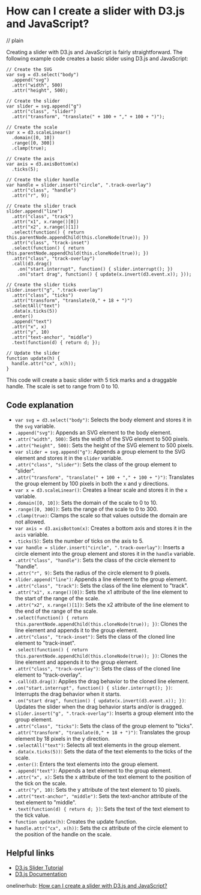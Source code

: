 # How can I create a slider with D3.js and JavaScript?
// plain

Creating a slider with D3.js and JavaScript is fairly straightforward. The following example code creates a basic slider using D3.js and JavaScript:

```
// Create the SVG
var svg = d3.select("body")
  .append("svg")
  .attr("width", 500)
  .attr("height", 500);

// Create the slider
var slider = svg.append("g")
  .attr("class", "slider")
  .attr("transform", "translate(" + 100 + "," + 100 + ")");

// Create the scale
var x = d3.scaleLinear()
  .domain([0, 10])
  .range([0, 300])
  .clamp(true);

// Create the axis
var axis = d3.axisBottom(x)
  .ticks(5);

// Create the slider handle
var handle = slider.insert("circle", ".track-overlay")
  .attr("class", "handle")
  .attr("r", 9);

// Create the slider track
slider.append("line")
  .attr("class", "track")
  .attr("x1", x.range()[0])
  .attr("x2", x.range()[1])
  .select(function() { return this.parentNode.appendChild(this.cloneNode(true)); })
  .attr("class", "track-inset")
  .select(function() { return this.parentNode.appendChild(this.cloneNode(true)); })
  .attr("class", "track-overlay")
  .call(d3.drag()
    .on("start.interrupt", function() { slider.interrupt(); })
    .on("start drag", function() { update(x.invert(d3.event.x)); }));

// Create the slider ticks
slider.insert("g", ".track-overlay")
  .attr("class", "ticks")
  .attr("transform", "translate(0," + 18 + ")")
  .selectAll("text")
  .data(x.ticks(5))
  .enter()
  .append("text")
  .attr("x", x)
  .attr("y", 10)
  .attr("text-anchor", "middle")
  .text(function(d) { return d; });

// Update the slider
function update(h) {
  handle.attr("cx", x(h));
}
```

This code will create a basic slider with 5 tick marks and a draggable handle. The scale is set to range from 0 to 10.

## Code explanation


* `var svg = d3.select("body")`: Selects the body element and stores it in the `svg` variable.
* `.append("svg")`: Appends an SVG element to the body element.
* `.attr("width", 500)`: Sets the width of the SVG element to 500 pixels.
* `.attr("height", 500)`: Sets the height of the SVG element to 500 pixels.
* `var slider = svg.append("g")`: Appends a group element to the SVG element and stores it in the `slider` variable.
* `.attr("class", "slider")`: Sets the class of the group element to "slider".
* `.attr("transform", "translate(" + 100 + "," + 100 + ")")`: Translates the group element by 100 pixels in both the x and y directions.
* `var x = d3.scaleLinear()`: Creates a linear scale and stores it in the `x` variable.
* `.domain([0, 10])`: Sets the domain of the scale to 0 to 10.
* `.range([0, 300])`: Sets the range of the scale to 0 to 300.
* `.clamp(true)`: Clamps the scale so that values outside the domain are not allowed.
* `var axis = d3.axisBottom(x)`: Creates a bottom axis and stores it in the `axis` variable.
* `.ticks(5)`: Sets the number of ticks on the axis to 5.
* `var handle = slider.insert("circle", ".track-overlay")`: Inserts a circle element into the group element and stores it in the `handle` variable.
* `.attr("class", "handle")`: Sets the class of the circle element to "handle".
* `.attr("r", 9)`: Sets the radius of the circle element to 9 pixels.
* `slider.append("line")`: Appends a line element to the group element.
* `.attr("class", "track")`: Sets the class of the line element to "track".
* `.attr("x1", x.range()[0])`: Sets the x1 attribute of the line element to the start of the range of the scale.
* `.attr("x2", x.range()[1])`: Sets the x2 attribute of the line element to the end of the range of the scale.
* `.select(function() { return this.parentNode.appendChild(this.cloneNode(true)); })`: Clones the line element and appends it to the group element.
* `.attr("class", "track-inset")`: Sets the class of the cloned line element to "track-inset".
* `.select(function() { return this.parentNode.appendChild(this.cloneNode(true)); })`: Clones the line element and appends it to the group element.
* `.attr("class", "track-overlay")`: Sets the class of the cloned line element to "track-overlay".
* `.call(d3.drag()`: Applies the drag behavior to the cloned line element.
* `.on("start.interrupt", function() { slider.interrupt(); })`: Interrupts the drag behavior when it starts.
* `.on("start drag", function() { update(x.invert(d3.event.x)); })`: Updates the slider when the drag behavior starts and/or is dragged.
* `slider.insert("g", ".track-overlay")`: Inserts a group element into the group element.
* `.attr("class", "ticks")`: Sets the class of the group element to "ticks".
* `.attr("transform", "translate(0," + 18 + ")")`: Translates the group element by 18 pixels in the y direction.
* `.selectAll("text")`: Selects all text elements in the group element.
* `.data(x.ticks(5))`: Sets the data of the text elements to the ticks of the scale.
* `.enter()`: Enters the text elements into the group element.
* `.append("text")`: Appends a text element to the group element.
* `.attr("x", x)`: Sets the x attribute of the text element to the position of the tick on the scale.
* `.attr("y", 10)`: Sets the y attribute of the text element to 10 pixels.
* `.attr("text-anchor", "middle")`: Sets the text-anchor attribute of the text element to "middle".
* `.text(function(d) { return d; })`: Sets the text of the text element to the tick value.
* `function update(h)`: Creates the update function.
* `handle.attr("cx", x(h))`: Sets the cx attribute of the circle element to the position of the handle on the scale.

## Helpful links

* [D3.js Slider Tutorial](https://www.d3-graph-gallery.com/graph/custom_axis_slider.html)
* [D3.js Documentation](https://github.com/d3/d3/blob/master/API.md)

onelinerhub: [How can I create a slider with D3.js and JavaScript?](https://onelinerhub.com/javascript-d3/how-can-i-create-a-slider-with-d--js-and-javascript)